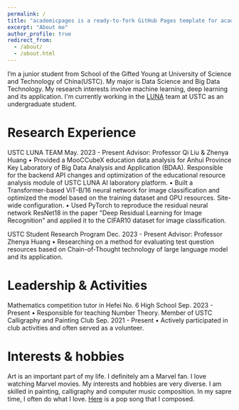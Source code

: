 ```yaml
---
permalink: /
title: "academicpages is a ready-to-fork GitHub Pages template for academic personal websites"
excerpt: "About me"
author_profile: true
redirect_from: 
  - /about/
  - /about.html
---
```


I’m a junior student from School of the Gifted Young at University of Science and Technology of China(USTC). My major is Data Science and Big Data Technology. 
My research interests involve machine learning, deep learning and its application. I'm currently working in the [LUNA](luna.bdaa.pro) team at USTC as an undergraduate student.

Research Experience
======
USTC LUNA TEAM	    May. 2023 - Present
Advisor: Professor Qi Liu & Zhenya Huang
•	Provided a MooCCubeX education data analysis for Anhui Province Key Laboratory of Big Data Analysis and Application (BDAA). Responsible for the backend API changes and optimization of the educational resource analysis module of USTC LUNA AI laboratory platform.
•	Built a Transformer-based ViT-B/16 neural network for image classification and optimized the model based on the training dataset and GPU resources.
Site-wide configuration.
•	Used PyTorch to reproduce the residual neural network ResNet18 in the paper "Deep Residual Learning for Image Recognition" and applied it to the CIFAR10 dataset for image classification.

USTC Student Research Program      Dec. 2023 - Present
Advisor: Professor Zhenya Huang
•	Researching on a method for evaluating test question resources based on Chain-of-Thought technology of large language model and its application.

Leadership & Activities
======
Mathematics competition tutor in Hefei No. 6 High School      Sep. 2023 - Present
•	Responsible for teaching Number Theory.
Member of USTC Calligraphy and Painting Club     Sep. 2021 - Present
•	Actively participated in club activities and often served as a volunteer.

Interests & hobbies
======
Art is an important part of my life. I definitely am a Marvel fan. I love watching Marvel movies. My interests and hobbies are very diverse. I am skilled in painting, calligraphy and computer music composition. In my sapre time, I often do what I love. [Here](https://www.bilibili.com/video/BV1hk4y1g7UQ/) is a pop song that I composed.



